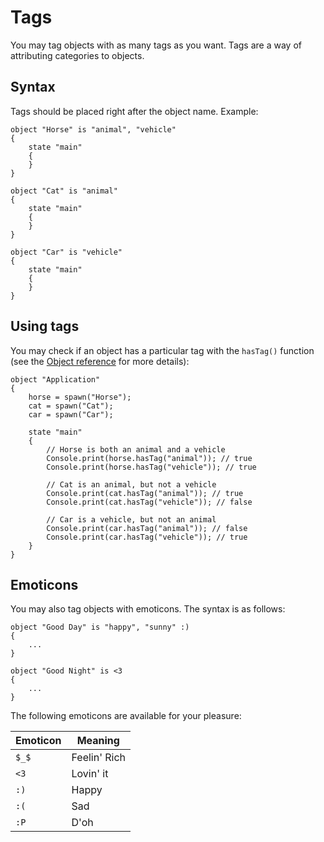 Tags
====

You may tag objects with as many tags as you want. Tags are a way of attributing categories to objects.

Syntax
------

Tags should be placed right after the object name. Example:

```
object "Horse" is "animal", "vehicle"
{
    state "main"
    {
    }
}

object "Cat" is "animal"
{
    state "main"
    {
    }
}

object "Car" is "vehicle"
{
    state "main"
    {
    }
}
```

Using tags
----------

You may check if an object has a particular tag with the `hasTag()` function (see the [Object reference](/reference/object#hastag) for more details):

```
object "Application"
{
    horse = spawn("Horse");
    cat = spawn("Cat");
    car = spawn("Car");

    state "main"
    {
        // Horse is both an animal and a vehicle
        Console.print(horse.hasTag("animal")); // true
        Console.print(horse.hasTag("vehicle")); // true

        // Cat is an animal, but not a vehicle
        Console.print(cat.hasTag("animal")); // true
        Console.print(cat.hasTag("vehicle")); // false

        // Car is a vehicle, but not an animal
        Console.print(car.hasTag("animal")); // false
        Console.print(car.hasTag("vehicle")); // true
    }
}
```

Emoticons
---------

You may also tag objects with emoticons. The syntax is as follows:

```
object "Good Day" is "happy", "sunny" :)
{
    ...
}

object "Good Night" is <3
{
    ...
}
```

The following emoticons are available for your pleasure:

Emoticon|Meaning
--------|-------
`$_$` | Feelin' Rich
`<3` | Lovin' it
`:)` | Happy
`:(` | Sad
`:P` | D'oh
